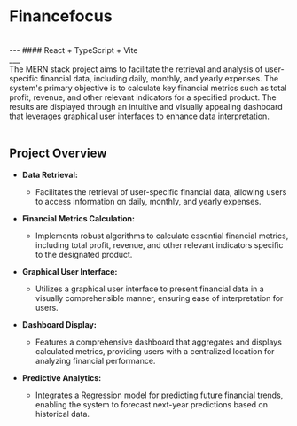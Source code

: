 # Financefocus
<br>
---
#### React + TypeScript + Vite<br>
___
<br>The MERN stack project aims to facilitate the retrieval and analysis of user-specific financial data, including daily, monthly, and yearly expenses. The system's primary objective is to calculate key financial metrics such as total profit, revenue, and other relevant indicators for a specified product. The results are displayed through an intuitive and visually appealing dashboard that leverages graphical user interfaces to enhance data interpretation.<br><br>

## Project Overview

- **Data Retrieval:**
  - Facilitates the retrieval of user-specific financial data, allowing users to access information on daily, monthly, and yearly expenses.

- **Financial Metrics Calculation:**
  - Implements robust algorithms to calculate essential financial metrics, including total profit, revenue, and other relevant indicators specific to the designated product.

- **Graphical User Interface:**
  - Utilizes a graphical user interface to present financial data in a visually comprehensible manner, ensuring ease of interpretation for users.

- **Dashboard Display:**
  - Features a comprehensive dashboard that aggregates and displays calculated metrics, providing users with a centralized location for analyzing financial performance.

- **Predictive Analytics:**
  - Integrates a Regression model for predicting future financial trends, enabling the system to forecast next-year predictions based on historical data.



